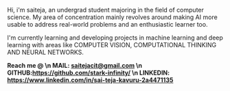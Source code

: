 Hi, i'm saiteja, an undergrad student majoring in the field of computer science. My area of concentration mainly revolves around making AI more usable to address real-world problems and an enthusiastic learner too.

I'm currently learning and developing projects in machine learning and deep learning with areas like COMPUTER VISION, COMPUTATIONAL THINKING  AND NEURAL NETWORKS.

**Reach me @
\n MAIL: saitejacit@gmail.com
\n GITHUB:https://github.com/stark-infinity/
\n LINKEDIN: https://www.linkedin.com/in/sai-teja-kavuru-2a4471135**
